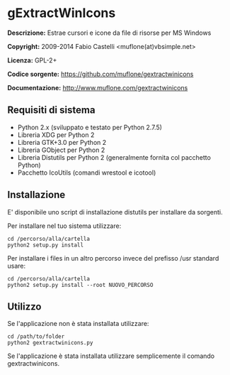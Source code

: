 gExtractWinIcons
================
**Descrizione:** Estrae cursori e icone da file di risorse per MS Windows

**Copyright:** 2009-2014 Fabio Castelli <muflone(at)vbsimple.net>

**Licenza:** GPL-2+

**Codice sorgente:** https://github.com/muflone/gextractwinicons

**Documentazione:** http://www.muflone.com/gextractwinicons

Requisiti di sistema
--------------------

* Python 2.x (sviluppato e testato per Python 2.7.5)
* Libreria XDG per Python 2
* Libreria GTK+3.0 per Python 2
* Libreria GObject per Python 2
* Libreria Distutils per Python 2 (generalmente fornita col pacchetto Python)
* Pacchetto IcoUtils (comandi wrestool e icotool)

Installazione
-------------

E' disponibile uno script di installazione distutils per installare da sorgenti.

Per installare nel tuo sistema utilizzare:

    cd /percorso/alla/cartella
    python2 setup.py install

Per installare i files in un altro percorso invece del prefisso /usr standard
usare:

    cd /percorso/alla/cartella
    python2 setup.py install --root NUOVO_PERCORSO

Utilizzo
--------

Se l'applicazione non è stata installata utilizzare:

    cd /path/to/folder
    python2 gextractwinicons.py

Se l'applicazione è stata installata utilizzare semplicemente il comando
gextractwinicons.
